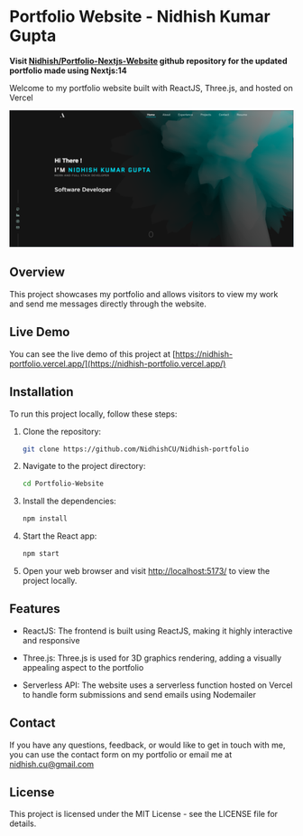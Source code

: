 # Portfolio Website - Nidhish Kumar Gupta

<b>Visit [Nidhish/Portfolio-Nextjs-Website](https://github.com/NidhishCU/Nidhish-portfolio) github repository for the updated portfolio made using Nextjs:14 </b>

Welcome to my portfolio website built with ReactJS, Three.js, and hosted on Vercel

![Portfolio Screenshot](public/preview.png)

## Overview

This project showcases my portfolio and allows visitors to view my work and send me messages directly through the website.

## Live Demo

You can see the live demo of this project at [https://nidhish-portfolio.vercel.app/](https://nidhish-portfolio.vercel.app/)

## Installation

To run this project locally, follow these steps:

1. Clone the repository:

   ```bash
   git clone https://github.com/NidhishCU/Nidhish-portfolio
   ```

2. Navigate to the project directory:

    ```bash
    cd Portfolio-Website
    ```

3. Install the dependencies:

    ```bash
    npm install
    ```

4. Start the React app:

    ```bash
    npm start
    ```

5. Open your web browser and visit <http://localhost:5173/> to view the project locally.

## Features

- ReactJS: The frontend is built using ReactJS, making it highly interactive and responsive

- Three.js: Three.js is used for 3D graphics rendering, adding a visually appealing aspect to the portfolio

- Serverless API: The website uses a serverless function hosted on Vercel to handle form submissions and send emails using Nodemailer

## Contact

If you have any questions, feedback, or would like to get in touch with me, you can use the contact form on my portfolio or email me at <nidhish.cu@gmail.com>

## License

This project is licensed under the MIT License - see the LICENSE file for details.
